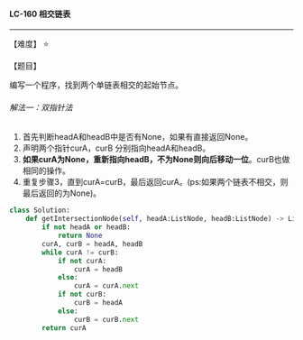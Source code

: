 #### LC-160 相交链表

------

【难度】 ⭐ 

【题目】

编写一个程序，找到两个单链表相交的起始节点。

###### 解法一：双指针法

1.  首先判断headA和headB中是否有None，如果有直接返回None。
2.  声明两个指针curA，curB 分别指向headA和headB。
3.  **如果curA为None，重新指向headB，不为None则向后移动一位**。curB也做相同的操作。
4.  重复步骤3，直到curA=curB，最后返回curA。(ps:如果两个链表不相交，则最后返回的为None)。

```python
class Solution:
    def getIntersectionNode(self, headA:ListNode, headB:ListNode) -> ListNode:
        if not headA or headB:
            return None
        curA, curB = headA, headB
        while curA != curB:
            if not curA:
                curA = headB
            else:
                curA = curA.next
            if not curB:
                curB = headA
            else:
                curB = curB.next
        return curA
                
    
```

